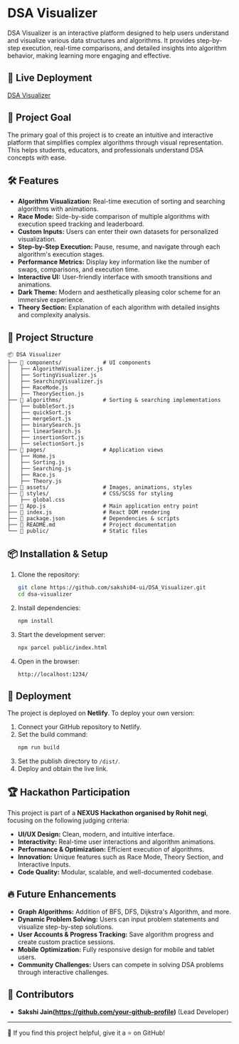 # DSA Visualizer

DSA Visualizer is an interactive platform designed to help users understand and visualize various data structures and algorithms. It provides step-by-step execution, real-time comparisons, and detailed insights into algorithm behavior, making learning more engaging and effective.

## 🚀 Live Deployment
[DSA Visualizer](https://dsavisualisers.netlify.app/)

## 🎯 Project Goal
The primary goal of this project is to create an intuitive and interactive platform that simplifies complex algorithms through visual representation. This helps students, educators, and professionals understand DSA concepts with ease.

## 🛠 Features
- **Algorithm Visualization:** Real-time execution of sorting and searching algorithms with animations.
- **Race Mode:** Side-by-side comparison of multiple algorithms with execution speed tracking and leaderboard.
- **Custom Inputs:** Users can enter their own datasets for personalized visualization.
- **Step-by-Step Execution:** Pause, resume, and navigate through each algorithm's execution stages.
- **Performance Metrics:** Display key information like the number of swaps, comparisons, and execution time.
- **Interactive UI:** User-friendly interface with smooth transitions and animations.
- **Dark Theme:** Modern and aesthetically pleasing color scheme for an immersive experience.
- **Theory Section:** Explanation of each algorithm with detailed insights and complexity analysis.

## 📂 Project Structure
```
📦 DSA Visualizer
├── 📁 components/             # UI components
│   ├── AlgorithmVisualizer.js
│   ├── SortingVisualizer.js
│   ├── SearchingVisualizer.js
│   ├── RaceMode.js
│   ├── TheorySection.js
├── 📁 algorithms/             # Sorting & searching implementations
│   ├── bubbleSort.js
│   ├── quickSort.js
│   ├── mergeSort.js
│   ├── binarySearch.js
│   ├── linearSearch.js
│   ├── insertionSort.js
│   ├── selectionSort.js
├── 📁 pages/                  # Application views
│   ├── Home.js
│   ├── Sorting.js
│   ├── Searching.js
│   ├── Race.js
│   ├── Theory.js
├── 📁 assets/                 # Images, animations, styles
├── 📁 styles/                 # CSS/SCSS for styling
│   ├── global.css
├── 📄 App.js                  # Main application entry point
├── 📄 index.js                # React DOM rendering
├── 📄 package.json            # Dependencies & scripts
├── 📄 README.md               # Project documentation
└── 📂 public/                 # Static files
```

## 📦 Installation & Setup
1. Clone the repository:
   ```sh
   git clone https://github.com/sakshi04-ui/DSA_Visualizer.git
   cd dsa-visualizer
   ```
2. Install dependencies:
   ```sh
   npm install
   ```
3. Start the development server:
   ```sh
   npx parcel public/index.html
   ```
4. Open in the browser:
   ```
   http://localhost:1234/
   ```

## 🚀 Deployment
The project is deployed on **Netlify**. To deploy your own version:
1. Connect your GitHub repository to Netlify.
2. Set the build command:
   ```sh
   npm run build
   ```
3. Set the publish directory to `/dist/`.
4. Deploy and obtain the live link.

## 🏆 Hackathon Participation
This project is part of a **NEXUS Hackathon organised by Rohit negi**, focusing on the following judging criteria:
- **UI/UX Design:** Clean, modern, and intuitive interface.
- **Interactivity:** Real-time user interactions and algorithm animations.
- **Performance & Optimization:** Efficient execution of algorithms.
- **Innovation:** Unique features such as Race Mode, Theory Section, and Interactive Inputs.
- **Code Quality:** Modular, scalable, and well-documented codebase.

## 🔥 Future Enhancements
- **Graph Algorithms:** Addition of BFS, DFS, Dijkstra's Algorithm, and more.
- **Dynamic Problem Solving:** Users can input problem statements and visualize step-by-step solutions.
- **User Accounts & Progress Tracking:** Save algorithm progress and create custom practice sessions.
- **Mobile Optimization:** Fully responsive design for mobile and tablet users.
- **Community Challenges:** Users can compete in solving DSA problems through interactive challenges.

## 👥 Contributors
- **Sakshi Jain(https://github.com/your-github-profile)** (Lead Developer)

---
🌟 If you find this project helpful, give it a ⭐ on GitHub!
